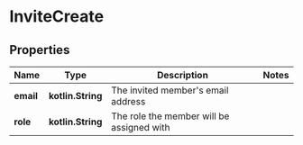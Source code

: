 
# InviteCreate

## Properties
Name | Type | Description | Notes
------------ | ------------- | ------------- | -------------
**email** | **kotlin.String** | The invited member&#39;s email address | 
**role** | **kotlin.String** | The role the member will be assigned with | 



